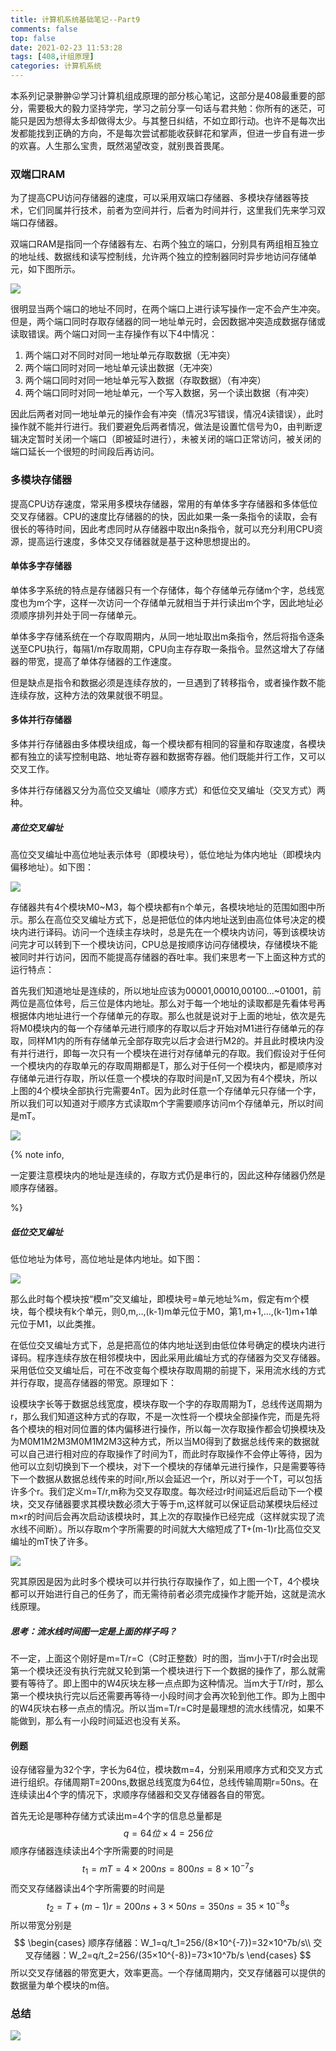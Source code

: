 ```yaml
---
title: 计算机系统基础笔记--Part9
comments: false
top: false
date: 2021-02-23 11:53:28
tags: [408,计组原理]
categories: 计算机系统
---
```


本系列记录翀翀😛学习计算机组成原理的部分核心笔记，这部分是408最重要的部分，需要极大的毅力坚持学完，学习之前分享一句话与君共勉：你所有的迷茫，可能只是因为想得太多却做得太少。与其整日纠结，不如立即行动。也许不是每次出发都能找到正确的方向，不是每次尝试都能收获鲜花和掌声，但进一步自有进一步的欢喜。人生那么宝贵，既然渴望改变，就别畏首畏尾。

<!-- more -->

### 双端口RAM

为了提高CPU访问存储器的速度，可以采用双端口存储器、多模块存储器等技术，它们同属并行技术，前者为空间并行，后者为时间并行，这里我们先来学习双端口存储器。

双端口RAM是指同一个存储器有左、右两个独立的端口，分别具有两组相互独立的地址线、数据线和读写控制线，允许两个独立的控制器同时异步地访问存储单元，如下图所示。

![](https://gitee.com/Langwenchong/figure-bed/raw/master/20210223120142.png)

很明显当两个端口的地址不同时，在两个端口上进行读写操作一定不会产生冲突。但是，两个端口同时存取存储器的同一地址单元时，会因数据冲突造成数据存储或读取错误。两个端口对同一主存操作有以下4中情况：

1. 两个端口对不同时对同一地址单元存取数据（无冲突）
2. 两个端口同时对同一地址单元读出数据（无冲突）
3. 两个端口同时对同一地址单元写入数据（存取数据）（有冲突）
4. 两个端口同时对同一地址单元，一个写入数据，另一个读出数据（有冲突）

因此后两者对同一地址单元的操作会有冲突（情况3写错误，情况4读错误），此时操作就不能并行进行。我们要避免后两者情况，做法是设置忙信号为0，由判断逻辑决定暂时关闭一个端口（即被延时进行），未被关闭的端口正常访问，被关闭的端口延长一个很短的时间段后再访问。

### 多模块存储器

提高CPU访存速度，常采用多模块存储器，常用的有单体多字存储器和多体低位交叉存储器。CPU的速度比存储器的的快，因此如果一条一条指令的读取，会有很长的等待时间，因此考虑同时从存储器中取出n条指令，就可以充分利用CPU资源，提高运行速度，多体交叉存储器就是基于这种思想提出的。

#### 单体多字存储器

单体多字系统的特点是存储器只有一个存储体，每个存储单元存储m个字，总线宽度也为m个字，这样一次访问一个存储单元就相当于并行读出m个字，因此地址必须顺序排列并处于同一存储单元。

单体多字存储系统在一个存取周期内，从同一地址取出m条指令，然后将指令逐条送至CPU执行，每隔1/m存取周期，CPU向主存存取一条指令。显然这增大了存储器的带宽，提高了单体存储器的工作速度。

但是缺点是指令和数据必须是连续存放的，一旦遇到了转移指令，或者操作数不能连续存放，这种方法的效果就很不明显。

#### 多体并行存储器

多体并行存储器由多体模块组成，每一个模块都有相同的容量和存取速度，各模块都有独立的读写控制电路、地址寄存器和数据寄存器。他们既能并行工作，又可以交叉工作。

多体并行存储器又分为高位交叉编址（顺序方式）和低位交叉编址（交叉方式）两种。

##### 高位交叉编址

高位交叉编址中高位地址表示体号（即模块号），低位地址为体内地址（即模块内偏移地址）。如下图：

![](https://gitee.com/Langwenchong/figure-bed/raw/master/20210223122703.png)

存储器共有4个模块M0~M3，每个模块都有n个单元，各模块地址的范围如图中所示。那么在高位交叉编址方式下，总是把低位的体内地址送到由高位体号决定的模块内进行译码。访问一个连续主存块时，总是先在一个模块内访问，等到该模块访问完才可以转到下一个模块访问，CPU总是按顺序访问存储模块，存储模块不能被同时并行访问，因而不能提高存储器的吞吐率。我们来思考一下上面这种方式的运行特点：

首先我们知道地址是连续的，所以地址应该为00001,00010,00100...~01001，前两位是高位体号，后三位是体内地址。那么对于每一个地址的读取都是先看体号再根据体内地址进行一个存储单元的存取。那么也就是说对于上面的地址，依次是先将M0模块内的每一个存储单元进行顺序的存取以后才开始对M1进行存储单元的存取，同样M1内的所有存储单元全部存取完以后才会进行M2的。并且此时模块内没有并行进行，即每一次只有一个模块在进行对存储单元的存取。我们假设对于任何一个模块内的存取单元的存取周期都是T，那么对于任何一个模块内，都是顺序对存储单元进行存取，所以任意一个模块的存取时间是nT,又因为有4个模块，所以上图的4个模块全部执行完需要4nT。因为此时任意一个存储单元只存储一个字，所以我们可以知道对于顺序方式读取m个字需要顺序访问m个存储单元，所以时间是mT。

![](https://gitee.com/Langwenchong/figure-bed/raw/master/20210223124020.png)

{% note info, 

一定要注意模块内的地址是连续的，存取方式仍是串行的，因此这种存储器仍然是顺序存储器。

%} 

##### 低位交叉编址

低位地址为体号，高位地址是体内地址。如下图：

![](https://gitee.com/Langwenchong/figure-bed/raw/master/20210223123726.png)

那么此时每个模块按“模m”交叉编址，即模块号=单元地址%m，假定有m个模块，每个模块有k个单元，则0,m,..,(k-1)m单元位于M0，第1,m+1,...,(k-1)m+1单元位于M1，以此类推。

在低位交叉编址方式下，总是把高位的体内地址送到由低位体号确定的模块内进行译码。程序连续存放在相邻模块中，因此采用此编址方式的存储器为交叉存储器。采用低位交叉编址后，可在不改变每个模块存取周期的前提下，采用流水线的方式并行存取，提高存储器的带宽。原理如下：

设模块字长等于数据总线宽度，模块存取一个字的存取周期为T，总线传送周期为r，那么我们知道这种方式的存取，不是一次性将一个模块全部操作完，而是先将各个模块的相对同位置的体内偏移进行操作，所以每一次存取操作都会切换模块及为M0M1M2M3M0M1M2M3这种方式，所以当M0得到了数据总线传来的数据就可以自己进行相对应的存取操作了时间为T，而此时存取操作不会停止等待，因为他可以立刻切换到下一个模块，对下一个模块的存储单元进行操作，只是需要等待下一个数据从数据总线传来的时间r,所以会延迟一个r，所以对于一个T，可以包括许多个r。我们定义m=T/r,m称为交叉存取度。每次经过r时间延迟后启动下一个模块，交叉存储器要求其模块数必须大于等于m,这样就可以保证启动某模块后经过m×r的时间后会再次启动该模块时，其上次的存取操作已经完成（这样就实现了流水线不间断）。所以存取m个字所需要的时间就大大缩短成了T+(m-1)r比高位交叉编址的mT快了许多。

![](https://gitee.com/Langwenchong/figure-bed/raw/master/20210223134408.png)

究其原因是因为此时多个模块可以并行执行存取操作了，如上图一个T，4个模块都可以开始进行自己的任务了，而无需待前者必须完成操作才能开始，这就是流水线原理。

##### 思考：流水线时间图一定是上面的样子吗？

不一定，上面这个刚好是m=T/r=C（C时正整数）时的图，当m小于T/r时会出现第一个模块还没有执行完就又轮到第一个模块进行下一个数据的操作了，那么就需要有等待了。即上图中的W4灰块左移一点点即为这种情况。当m大于T/r时，那么第一个模块执行完以后还需要再等待一小段时间才会再次轮到他工作。即为上图中的W4灰块右移一点点的情况。所以当m=T/r=C时是最理想的流水线情况，如果不能做到，那么有一小段时间延迟也没有关系。

#### 例题

设存储容量为32个字，字长为64位，模块数m=4，分别采用顺序方式和交叉方式进行组织。存储周期T=200ns,数据总线宽度为64位，总线传输周期r=50ns。在连续读出4个字的情况下，求顺序存储器和交叉存储器各自的带宽。

首先无论是哪种存储方式读出m=4个字的信息总量都是
$$
q=64位×4=256位
$$
顺序存储器连续读出4个字所需要的时间是
$$
t_1=mT=4×200ns=800ns=8×10^{-7}s
$$
而交叉存储器读出4个字所需要的时间是
$$
t_2=T+(m-1)r=200ns+3×50ns=350ns=35×10^{-8}s
$$
所以带宽分别是
$$
\begin{cases}
顺序存储器：W_1=q/t_1=256/(8×10^{-7})=32×10^7b/s\\
交叉存储器：W_2=q/t_2=256/(35×10^{-8})=73×10^7b/s
\end{cases}
$$
所以交叉存储器的带宽更大，效率更高。一个存储周期内，交叉存储器可以提供的数据量为单个模块的m倍。

### 总结

![](https://gitee.com/Langwenchong/figure-bed/raw/master/20210223140224.png)


